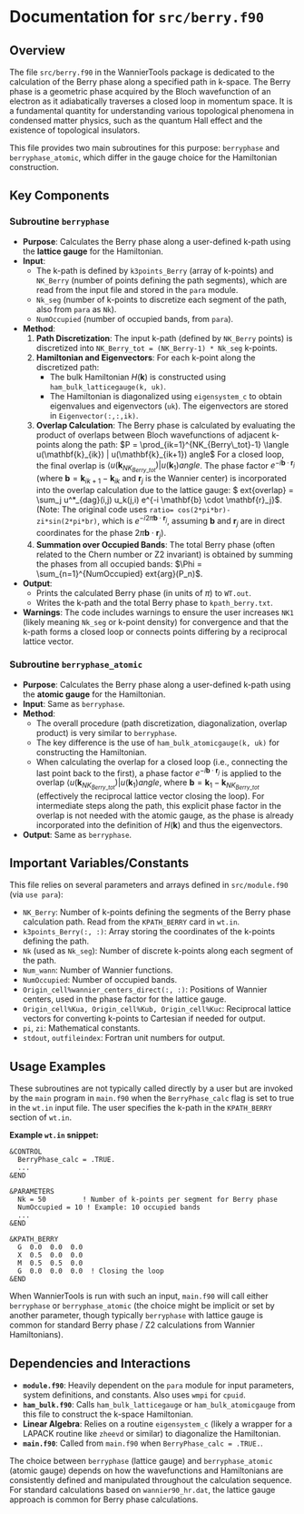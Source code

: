 # Documentation for `src/berry.f90`

## Overview

The file `src/berry.f90` in the WannierTools package is dedicated to the calculation of the Berry phase along a specified path in k-space. The Berry phase is a geometric phase acquired by the Bloch wavefunction of an electron as it adiabatically traverses a closed loop in momentum space. It is a fundamental quantity for understanding various topological phenomena in condensed matter physics, such as the quantum Hall effect and the existence of topological insulators.

This file provides two main subroutines for this purpose: `berryphase` and `berryphase_atomic`, which differ in the gauge choice for the Hamiltonian construction.

## Key Components

### Subroutine `berryphase`

-   **Purpose**: Calculates the Berry phase along a user-defined k-path using the **lattice gauge** for the Hamiltonian.
-   **Input**:
    *   The k-path is defined by `k3points_Berry` (array of k-points) and `NK_Berry` (number of points defining the path segments), which are read from the input file and stored in the `para` module.
    *   `Nk_seg` (number of k-points to discretize each segment of the path, also from `para` as `Nk`).
    *   `NumOccupied` (number of occupied bands, from `para`).
-   **Method**:
    1.  **Path Discretization**: The input k-path (defined by `NK_Berry` points) is discretized into `NK_Berry_tot = (NK_Berry-1) * Nk_seg` k-points.
    2.  **Hamiltonian and Eigenvectors**: For each k-point along the discretized path:
        *   The bulk Hamiltonian $H(\mathbf{k})$ is constructed using `ham_bulk_latticegauge(k, uk)`.
        *   The Hamiltonian is diagonalized using `eigensystem_c` to obtain eigenvalues and eigenvectors (`uk`). The eigenvectors are stored in `Eigenvector(:,:,ik)`.
    3.  **Overlap Calculation**: The Berry phase is calculated by evaluating the product of overlaps between Bloch wavefunctions of adjacent k-points along the path:
        $P = \prod_{ik=1}^{NK_{Berry\_tot}-1} \langle u(\mathbf{k}_{ik}) | u(\mathbf{k}_{ik+1}) angle$
        For a closed loop, the final overlap is $\langle u(\mathbf{k}_{NK_{Berry\_tot}}) | u(\mathbf{k}_1) angle$.
        The phase factor $e^{-i \mathbf{b} \cdot \mathbf{r}_j}$ (where $\mathbf{b} = \mathbf{k}_{ik+1} - \mathbf{k}_{ik}$ and $\mathbf{r}_j$ is the Wannier center) is incorporated into the overlap calculation due to the lattice gauge:
        $	ext{overlap} = \sum_j u^*_{dag}(i,j) u_k(j,i) e^{-i \mathbf{b} \cdot \mathbf{r}_j}$.
        (Note: The original code uses `ratio= cos(2*pi*br)- zi*sin(2*pi*br)`, which is $e^{-i 2\pi \mathbf{b} \cdot \mathbf{r}_j}$, assuming $\mathbf{b}$ and $\mathbf{r}_j$ are in direct coordinates for the phase $2\pi \mathbf{b} \cdot \mathbf{r}_j$).
    4.  **Summation over Occupied Bands**: The total Berry phase (often related to the Chern number or Z2 invariant) is obtained by summing the phases from all occupied bands: $\Phi = \sum_{n=1}^{NumOccupied} 	ext{arg}(P_n)$.
-   **Output**:
    *   Prints the calculated Berry phase (in units of $\pi$) to `WT.out`.
    *   Writes the k-path and the total Berry phase to `kpath_berry.txt`.
-   **Warnings**: The code includes warnings to ensure the user increases `NK1` (likely meaning `Nk_seg` or k-point density) for convergence and that the k-path forms a closed loop or connects points differing by a reciprocal lattice vector.

### Subroutine `berryphase_atomic`

-   **Purpose**: Calculates the Berry phase along a user-defined k-path using the **atomic gauge** for the Hamiltonian.
-   **Input**: Same as `berryphase`.
-   **Method**:
    *   The overall procedure (path discretization, diagonalization, overlap product) is very similar to `berryphase`.
    *   The key difference is the use of `ham_bulk_atomicgauge(k, uk)` for constructing the Hamiltonian.
    *   When calculating the overlap for a closed loop (i.e., connecting the last point back to the first), a phase factor $e^{-i \mathbf{b} \cdot \mathbf{r}_j}$ is applied to the overlap $\langle u(\mathbf{k}_{NK_{Berry\_tot}}) | u(\mathbf{k}_1) angle$, where $\mathbf{b} = \mathbf{k}_1 - \mathbf{k}_{NK_{Berry\_tot}}$ (effectively the reciprocal lattice vector closing the loop). For intermediate steps along the path, this explicit phase factor in the overlap is not needed with the atomic gauge, as the phase is already incorporated into the definition of $H(\mathbf{k})$ and thus the eigenvectors.
-   **Output**: Same as `berryphase`.

## Important Variables/Constants

This file relies on several parameters and arrays defined in `src/module.f90` (via `use para`):

-   `NK_Berry`: Number of k-points defining the segments of the Berry phase calculation path. Read from the `KPATH_BERRY` card in `wt.in`.
-   `k3points_Berry(:, :)`: Array storing the coordinates of the k-points defining the path.
-   `Nk` (used as `Nk_seg`): Number of discrete k-points along each segment of the path.
-   `Num_wann`: Number of Wannier functions.
-   `NumOccupied`: Number of occupied bands.
-   `Origin_cell%wannier_centers_direct(:, :)`: Positions of Wannier centers, used in the phase factor for the lattice gauge.
-   `Origin_cell%Kua, Origin_cell%Kub, Origin_cell%Kuc`: Reciprocal lattice vectors for converting k-points to Cartesian if needed for output.
-   `pi`, `zi`: Mathematical constants.
-   `stdout`, `outfileindex`: Fortran unit numbers for output.

## Usage Examples

These subroutines are not typically called directly by a user but are invoked by the `main` program in `main.f90` when the `BerryPhase_calc` flag is set to true in the `wt.in` input file. The user specifies the k-path in the `KPATH_BERRY` section of `wt.in`.

**Example `wt.in` snippet:**
```
&CONTROL
  BerryPhase_calc = .TRUE.
  ...
&END

&PARAMETERS
  Nk = 50         ! Number of k-points per segment for Berry phase
  NumOccupied = 10 ! Example: 10 occupied bands
  ...
&END

&KPATH_BERRY
  G  0.0  0.0  0.0
  X  0.5  0.0  0.0
  M  0.5  0.5  0.0
  G  0.0  0.0  0.0  ! Closing the loop
&END
```
When WannierTools is run with such an input, `main.f90` will call either `berryphase` or `berryphase_atomic` (the choice might be implicit or set by another parameter, though typically `berryphase` with lattice gauge is common for standard Berry phase / Z2 calculations from Wannier Hamiltonians).

## Dependencies and Interactions

-   **`module.f90`**: Heavily dependent on the `para` module for input parameters, system definitions, and constants. Also uses `wmpi` for `cpuid`.
-   **`ham_bulk.f90`**: Calls `ham_bulk_latticegauge` or `ham_bulk_atomicgauge` from this file to construct the k-space Hamiltonian.
-   **Linear Algebra**: Relies on a routine `eigensystem_c` (likely a wrapper for a LAPACK routine like `zheevd` or similar) to diagonalize the Hamiltonian.
-   **`main.f90`**: Called from `main.f90` when `BerryPhase_calc = .TRUE.`.

The choice between `berryphase` (lattice gauge) and `berryphase_atomic` (atomic gauge) depends on how the wavefunctions and Hamiltonians are consistently defined and manipulated throughout the calculation sequence. For standard calculations based on `wannier90_hr.dat`, the lattice gauge approach is common for Berry phase calculations.
```
